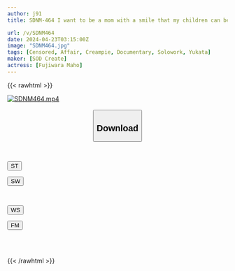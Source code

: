 ```yaml
---
author: j91
title: SDNM-464 I want to be a mom with a smile that my children can be proud of. Maho Fujiwara, 30 years old. Chapter 5, Filmed while staying overnight without telling her husband who was on a business trip. She was supposed to have a relaxing time at a hot spring facility, but instead of going sightseeing, she had sex. ``I want to do it.'' A one-night affair date filled with creampie from morning till night.

url: /v/SDNM464
date: 2024-04-23T03:15:00Z
image: "SDNM464.jpg"
tags: [Censored, Affair, Creampie, Documentary, Solowork, Yukata]
maker: [SOD Create]
actress: [Fujiwara Maho]
---
```



{{< rawhtml >}}

<div class="video" data-videoid="aq06JW0BRpIxYqA">
    <a href="javascript:;">
        <img src="/v/SDNM464/SDNM464.jpg" width="WIDTH" height="HEIGHT" alt="SDNM464.mp4" loading="lazy">
    </a>
</div>

<script type="text/javascript" src="https://j91.asia/asset/on-demand-st.js"></script>

<br>
  <link rel="stylesheet" href="https://j91.asia/asset/bs5.css">
  
  <center>
  <button class="btn btn-primary" type="button" data-bs-toggle="collapse" data-bs-target=".multi-collapse" aria-expanded="false" aria-controls="multiCollapseExample1 multiCollapseExample2"><h2>Download</h2></button></center>
</p>
<div class="row">
  <div class="col">
    <div class="collapse multi-collapse" id="multiCollapseExample1">
      <div class="card card-body">
	      	      <br>
<div class="buttons">  
<p><a href="https://streamtape.to/v/aq06JW0BRpIxYqA" target="_blank"><button class="btn-hover color-3"><i class="fa fa-download"></i> ST</button></a></p>
<p><a href="https://asnwish.com/su3iaafv1f8o" target="_blank"><button class="btn-hover color-2"><i class="fa fa-download"></i> SW</button></a></p></div>
    </div>
  </div>
</div>
  <div class="col">
    <div class="collapse multi-collapse" id="multiCollapseExample2">
      <div class="card card-body">
	      <br>
<div class="buttons">
<p><a href="https://wolfstream.tv/ysrc5t7gkc1b"><button class="btn-hover color-9"><i class="fa fa-download"></i> WS</button></a></p>
<p><a href="https://filemoon.sx/d/t8haj7eyejmp"><button class="btn-hover color-8"><i class="fa fa-download"></i> FM</button></a></p></div>
<br><br>
      </div>
    </div>
  </div>
</div>

{{< /rawhtml >}}